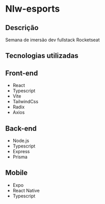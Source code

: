 # Nlw-esports

## Descrição 

Semana de imersão dev fullstack Rocketseat

## Tecnologias utilizadas

## Front-end

- React
- Typescript
- Vite
- TailwindCss
- Radix
- Axios

## Back-end

- Node.js
- Typescript
- Express
- Prisma

## Mobile

- Expo
- React Native
- Typescript
